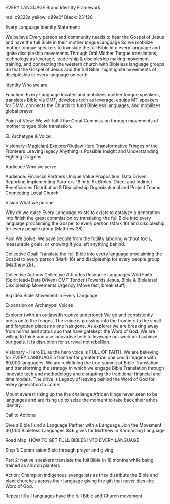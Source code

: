 EVERY LANGUAGE Brand Identity Framework

red: c9322a
yellow: d89e0f
Black: 231f20

Every Language Identity Statement:

We believe Every person and community needs to hear the Gospel of Jesus and have the full Bible in their mother tongue language
So we mobilize mother tongue speakers to translate the full Bible into every language and ignite discipleship movements
Through Oral Mother Tongue translations, technology as leverage, leadership & discipleship making movement training, and connecting the western church with Bibleless language groups
So that the Gospel of Jesus and the full Bible might ignite movements of discipleship in every language on earth.

Identity
Who we are

Function: Every Language locates and mobilizes mother tongue speakers, translates Bible via OMT, develops tech as leverage, equips MT speakers for DMM, connects the Church to fund Bibleless languages, and mobilizes global prayer.

Point of View: We will fulfill the Great Commission through movements of mother tongue bible translation.

EL Archetype & Voice:

Visionary (Magician) Explorer/Outlaw Hero
Transformative Fringes of the Fronteers Leaving legacy
Anything is Possible Insight and Understanding Fighting Dragons

Audience
Who we serve

Audience: Financial Partners Unique Value Proposition: Data Driven Reporting
Implementing Partners 18 mth, 5k Bibles.
Direct and Indirect Beneficiaries Distribution & Discipleship
Organizational and Project Teams Connecting Local Church

Vision
What we pursue

Why do we exist: Every Language exists to exists to catalyze a generation into finish the great commission by translating the full Bible into every language proclaiming the Gospel to every person (Mark 16) and discipleship for every people group (Matthew 28).

Pain We Solve: We save people from the futility laboring without tools, measurable goals, or knowing if you left anything behind.

Collective Goal: Translate the full Bible into every language proclaiming the Gospel to every person (Mark 16) and discipleship for every people group (Matthew 28).

Collective Actions Collective Attitudes
Resource Languages Wild Faith (Spirit lead+Data Driven)
OMT Tender (Towards Jesus, Bible & Bibleless)
Discipleship Movements Urgency (Move fast, break stuff)

Big Idea
Bible Movement in Every Language

Expansion on Archetypal Voices

Explorer (with an outlaw/disruptive undertone)
We go and consistently press on to the fringes. The voice is pressing into the frontiers to the small and forgotten places no one has gone. As explorer we are breaking away from norms and status quo that have gatekept the Word of God. We are willing to think and use innovative tech to leverage our work and achieve our goals. It is disruption for survival not rebellion.

Visionary - Hero
EL as the hero voice is FULL OF FAITH. We are believing for EVERY LANGUAGE a frontier far greater than one could imagine with 60,000 languages. We are redefining the true summit of Bible Translation and transforming the strategy in which we engage Bible Translation through innovate tech and methodology and disrupting the traditional financial and time models. The drive is Legacy of leaving behind the Word of God for every generation to come.

Mount everest rising up the the challenge
African kings never seen to be languages and are rising up to seize the moment to take back their ethos identity.

Call to Actions

Give a Bible
Fund a Language
Partner with a Language
Join the Movement
30,000 Bibleless Languages
$46 gives for Matthew in Karmarong Language

Road Map:
HOW TO GET FULL BIBLES INTO EVERY LANGUAGE

Step 1: Commission Bible through prayer and giving.

Part 2: Native speakers translate the full Bible in 18 months while being trained as church planters

Action: Champion indigenous evangelists as they distribute the Bible and plant churches across their language giving the gift that never dies–the Word of God.

Repeat till all languages have the full Bible and Church movement.
